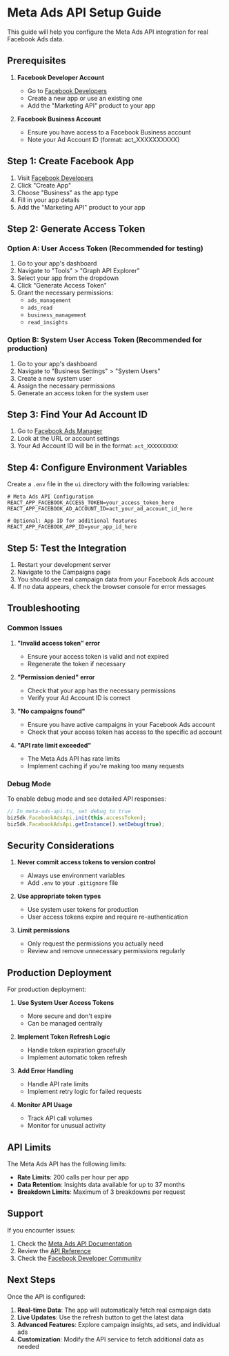 # Meta Ads API Setup Guide

This guide will help you configure the Meta Ads API integration for real Facebook Ads data.

## Prerequisites

1. **Facebook Developer Account**
   - Go to [Facebook Developers](https://developers.facebook.com/)
   - Create a new app or use an existing one
   - Add the "Marketing API" product to your app

2. **Facebook Business Account**
   - Ensure you have access to a Facebook Business account
   - Note your Ad Account ID (format: act_XXXXXXXXXX)

## Step 1: Create Facebook App

1. Visit [Facebook Developers](https://developers.facebook.com/)
2. Click "Create App"
3. Choose "Business" as the app type
4. Fill in your app details
5. Add the "Marketing API" product to your app

## Step 2: Generate Access Token

### Option A: User Access Token (Recommended for testing)
1. Go to your app's dashboard
2. Navigate to "Tools" > "Graph API Explorer"
3. Select your app from the dropdown
4. Click "Generate Access Token"
5. Grant the necessary permissions:
   - `ads_management`
   - `ads_read`
   - `business_management`
   - `read_insights`

### Option B: System User Access Token (Recommended for production)
1. Go to your app's dashboard
2. Navigate to "Business Settings" > "System Users"
3. Create a new system user
4. Assign the necessary permissions
5. Generate an access token for the system user

## Step 3: Find Your Ad Account ID

1. Go to [Facebook Ads Manager](https://www.facebook.com/adsmanager/)
2. Look at the URL or account settings
3. Your Ad Account ID will be in the format: `act_XXXXXXXXXX`

## Step 4: Configure Environment Variables

Create a `.env` file in the `ui` directory with the following variables:

```env
# Meta Ads API Configuration
REACT_APP_FACEBOOK_ACCESS_TOKEN=your_access_token_here
REACT_APP_FACEBOOK_AD_ACCOUNT_ID=act_your_ad_account_id_here

# Optional: App ID for additional features
REACT_APP_FACEBOOK_APP_ID=your_app_id_here
```

## Step 5: Test the Integration

1. Restart your development server
2. Navigate to the Campaigns page
3. You should see real campaign data from your Facebook Ads account
4. If no data appears, check the browser console for error messages

## Troubleshooting

### Common Issues

1. **"Invalid access token" error**
   - Ensure your access token is valid and not expired
   - Regenerate the token if necessary

2. **"Permission denied" error**
   - Check that your app has the necessary permissions
   - Verify your Ad Account ID is correct

3. **"No campaigns found"**
   - Ensure you have active campaigns in your Facebook Ads account
   - Check that your access token has access to the specific ad account

4. **"API rate limit exceeded"**
   - The Meta Ads API has rate limits
   - Implement caching if you're making too many requests

### Debug Mode

To enable debug mode and see detailed API responses:

```typescript
// In meta-ads-api.ts, set debug to true
bizSdk.FacebookAdsApi.init(this.accessToken);
bizSdk.FacebookAdsApi.getInstance().setDebug(true);
```

## Security Considerations

1. **Never commit access tokens to version control**
   - Always use environment variables
   - Add `.env` to your `.gitignore` file

2. **Use appropriate token types**
   - Use system user tokens for production
   - User access tokens expire and require re-authentication

3. **Limit permissions**
   - Only request the permissions you actually need
   - Review and remove unnecessary permissions regularly

## Production Deployment

For production deployment:

1. **Use System User Access Tokens**
   - More secure and don't expire
   - Can be managed centrally

2. **Implement Token Refresh Logic**
   - Handle token expiration gracefully
   - Implement automatic token refresh

3. **Add Error Handling**
   - Handle API rate limits
   - Implement retry logic for failed requests

4. **Monitor API Usage**
   - Track API call volumes
   - Monitor for unusual activity

## API Limits

The Meta Ads API has the following limits:

- **Rate Limits**: 200 calls per hour per app
- **Data Retention**: Insights data available for up to 37 months
- **Breakdown Limits**: Maximum of 3 breakdowns per request

## Support

If you encounter issues:

1. Check the [Meta Ads API Documentation](https://developers.facebook.com/docs/marketing-apis/)
2. Review the [API Reference](https://developers.facebook.com/docs/marketing-api/reference)
3. Check the [Facebook Developer Community](https://developers.facebook.com/community/)

## Next Steps

Once the API is configured:

1. **Real-time Data**: The app will automatically fetch real campaign data
2. **Live Updates**: Use the refresh button to get the latest data
3. **Advanced Features**: Explore campaign insights, ad sets, and individual ads
4. **Customization**: Modify the API service to fetch additional data as needed 